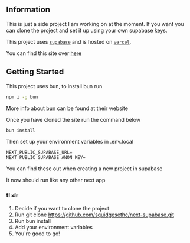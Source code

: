 ## Information

This is just a side project I am working on at the moment. If you want you can clone the project and set it up using your own supabase keys.


This project uses [`supabase`](https://supabase.com) and is hosted on [`vercel`](https://vercel.com).

You can find this site over [here](next-supabase-phi.vercel.app)



## Getting Started
This project uses bun, to install bun run
```bash
npm i -g bun
 ```

More info about [bun](https://bun.sh) can be found at their website

Once you have cloned the site run the command below
```bash
bun install
```
Then set up your environment variables in .env.local
```env
NEXT_PUBLIC_SUPABASE_URL=
NEXT_PUBLIC_SUPABASE_ANON_KEY=
```

You can find these out when creating a new project in supabase

It now should run like any other next app 

### tl:dr

1. Decide if you want to clone the project
2. Run git clone https://github.com/squidgesethc/next-supabase.git
3. Run bun install
4. Add your environment variables
5. You're good to go!

